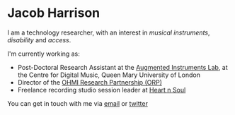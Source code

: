 # Jacob Harrison

I am a technology researcher, with an interest in _musical instruments_, _disability_ and _access_.

I'm currently working as:
- Post-Doctoral Research Assistant at the [Augmented Instruments Lab](http://instrumentslab.org/), at the Centre for Digital Music, Queen Mary University of London
- Director of the [OHMI Research Partnership (ORP)](http://www.ohmirp.org.uk/)
- Freelance recording studio session leader at [Heart n Soul](https://www.heartnsoul.co.uk/)

You can get in touch with me via [email](mailto:jacobtfharrison@gmail.com) or [twitter](http://www.twitter.com/Jcb_H)
